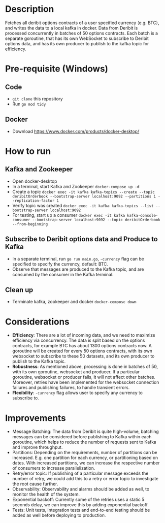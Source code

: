 # Description
Fetches all deribit options contracts of a user specified currency (e.g. BTC), and writes the data to a local kafka in docker. Data from Deribit is processed concurrently in batches of 50 options contracts. Each batch is a separate goroutine, that has its own WebSocket to subscribe to Deribit options data, and has its own producer to publish to the kafka topic for efficiency.


# Pre-requisite (Windows)

## Code
- `git clone` this repository
- Run `go mod tidy`

## Docker
- Download https://www.docker.com/products/docker-desktop/


# How to run

## Kafka and Zookeeper
- Open docker-desktop
- In a terminal, start Kafka and Zookeeper `docker-compose up -d`
- Create a topic `docker exec -it kafka kafka-topics --create --topic deribitOrderbook --bootstrap-server localhost:9092 --partitions 1 --replication-factor 1`
- Verify topic was created `docker exec -it kafka kafka-topics --list --bootstrap-server localhost:9092`
- For testing, start up a consumer `docker exec -it kafka kafka-console-consumer --bootstrap-server localhost:9092 --topic deribitOrderbook --from-beginning`

## Subscribe to Deribit options data and Produce to Kafka
- In a separate terminal, run `go run main.go`, `-currency` flag can be specified to specify the currency, default: BTC.
- Observe that messages are produced to the Kafka topic, and are consumed by the consumer in the Kafka terminal.

## Clean up
- Terminate kafka, zookeeper and docker `docker-compose down`


# Considerations
- **Efficiency**: There are a lot of incoming data, and we need to maximize efficiency via concurrency. The data is split based on the options contracts, for example BTC has about 1300 options contracts now. A goroutine will be created for every 50 options contracts, with its own websocket to subscribe to these 50 datasets, and its own producer to publish to the Kafka topic.   
- **Robustness**: As mentioned above, processing is done in batches of 50, with its own goroutine, websocket and producer. If a particular goroutine, websocket or producer fails, it will not affect other batches. Moreover, retries have been implemented for the websocket connection failures and publishing failures, to handle transient errors.  
- **Flexibility**: `-currency` flag allows user to specify any currency to subscribe to. 

# Improvements
- Message Batching: The data from Deribit is quite high-volume, batching messages can be considered before publishing to Kafka within each goroutine, which helps to reduce the number of requests sent to Kafka and improve throughput.
- Partitions: Depending on the requirements, number of partitions can be increased. E.g. one partition for each currency, or partitioning based on dates. With increased partitions, we can increase the respective number of consumers to increase parallelization.
- Retry/error topic: If publishing of a particular message exceeds the number of retry, we could add this to a retry or error topic to investigate the root cause further.
- Observability: Observability and alarms should be added as well, to monitor the health of the system.
- Exponential backoff: Currently some of the retries uses a static 5 seconds delay, we can improve this by adding exponential backoff.
- Tests: Unit tests, integration tests and end-to-end testing should be added as well before deploying to production.

